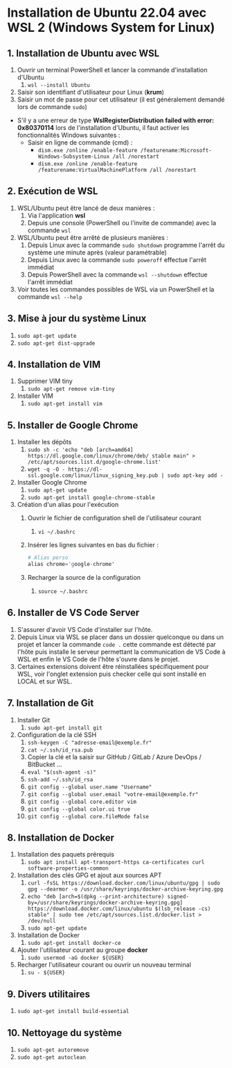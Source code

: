 # Installation de Ubuntu 22.04 avec WSL 2 (Windows System for Linux)

## 1. Installation de Ubuntu avec WSL

1. Ouvrir un terminal PowerShell et lancer la commande d'installation d'Ubuntu
   1. `wsl --install Ubuntu`
2. Saisir son identifiant d'utilisateur pour Linux (**krum**)
3. Saisir un mot de passe pour cet utilisateur (il est généralement demandé lors de commande `sudo`)

- S'il y a une erreur de type **WslRegisterDistribution failed with error: 0x80370114** lors de l'installation d'Ubuntu, il faut activer les fonctionnalités Windows suivantes :
  - Saisir en ligne de commande (cmd) :
    - `dism.exe /online /enable-feature /featurename:Microsoft-Windows-Subsystem-Linux /all /norestart`
    - `dism.exe /online /enable-feature /featurename:VirtualMachinePlatform /all /norestart`

## 2. Exécution de WSL

1. WSL/Ubuntu peut être lancé de deux manières :
   1. Via l'application **wsl**
   2. Depuis une console (PowerShell ou l'invite de commande) avec la commande `wsl`
2. WSL/Ubuntu peut être arrêté de plusieurs manières :
   1. Depuis Linux avec la commande `sudo shutdown` programme l'arrêt du système une minute après (valeur paramétrable)
   2. Depuis Linux avec la commande `sudo poweroff` effectue l'arrêt immédiat
   3. Depuis PowerShell avec la commande `wsl --shutdown` effectue l'arrêt immédiat
3. Voir toutes les commandes possibles de WSL via un PowerShell et la commande `wsl --help`

## 3. Mise à jour du système Linux

1. `sudo apt-get update`
2. `sudo apt-get dist-upgrade`

## 4. Installation de VIM

1. Supprimer VIM tiny
   1. `sudo apt-get remove vim-tiny`
2. Installer VIM
   1. `sudo apt-get install vim`

## 5. Installer de Google Chrome

1. Installer les dépôts
   1. `sudo sh -c 'echo "deb [arch=amd64] https://dl.google.com/linux/chrome/deb/ stable main" > /etc/apt/sources.list.d/google-chrome.list'`
   2. `wget -q -O - https://dl-ssl.google.com/linux/linux_signing_key.pub | sudo apt-key add -`
2. Installer Google Chrome
   1. `sudo apt-get update`
   2. `sudo apt-get install google-chrome-stable`
3. Création d'un alias pour l'exécution
   1. Ouvrir le fichier de configuration shell de l'utilisateur courant
      1. `vi ~/.bashrc`
   2. Insérer les lignes suivantes en bas du fichier :

      ```s
      # Alias perso
      alias chrome='google-chrome'
      ```

   3. Recharger la source de la configuration
      1. `source ~/.bashrc`

## 6. Installer de VS Code Server

1. S'assurer d'avoir VS Code d'installer sur l'hôte.
2. Depuis Linux via WSL se placer dans un dossier quelconque ou dans un projet et lancer la commande `code .` cette commande est détecté par l'hôte puis installe le serveur permettant la communication de VS Code à WSL et enfin le VS Code de l'hôte s'ouvre dans le projet.
3. Certaines extensions doivent être réinstallées spécifiquement pour WSL, voir l'onglet extension puis checker celle qui sont installé en LOCAL et sur WSL.

## 7. Installation de Git

1. Installer Git
   1. `sudo apt-get install git`
2. Configuration de la clé SSH
   1. `ssh-keygen -C "adresse-email@exemple.fr"`
   2. `cat ~/.ssh/id_rsa.pub`
   3. Copier la clé et la saisir sur GitHub / GitLab / Azure DevOps / BitBucket ...
   4. `eval "$(ssh-agent -s)"`
   5. `ssh-add ~/.ssh/id_rsa`
   6. `git config --global user.name "Username"`
   7. `git config --global user.email "votre-email@exemple.fr"`
   8. `git config --global core.editor vim`
   9. `git config --global color.ui true`
   10. `git config --global core.fileMode false`

## 8. Installation de Docker

1. Installation des paquets prérequis
   1. `sudo apt install apt-transport-https ca-certificates curl software-properties-common`
2. Installation des clés GPG et ajout aux sources APT
   1. `curl -fsSL https://download.docker.com/linux/ubuntu/gpg | sudo gpg --dearmor -o /usr/share/keyrings/docker-archive-keyring.gpg`
   2. `echo "deb [arch=$(dpkg --print-architecture) signed-by=/usr/share/keyrings/docker-archive-keyring.gpg] https://download.docker.com/linux/ubuntu $(lsb_release -cs) stable" | sudo tee /etc/apt/sources.list.d/docker.list > /dev/null`
   3. `sudo apt-get update`
3. Installation de Docker
   1. `sudo apt-get install docker-ce`
4. Ajouter l'utilisateur courant au groupe **docker**
   1. `sudo usermod -aG docker ${USER}`
5. Recharger l'utilisateur courant ou ouvrir un nouveau terminal
   1. `su - ${USER}`

## 9. Divers utilitaires

1. `sudo apt-get install build-essential`

## 10. Nettoyage du système

1. `sudo apt-get autoremove`
2. `sudo apt-get autoclean`
